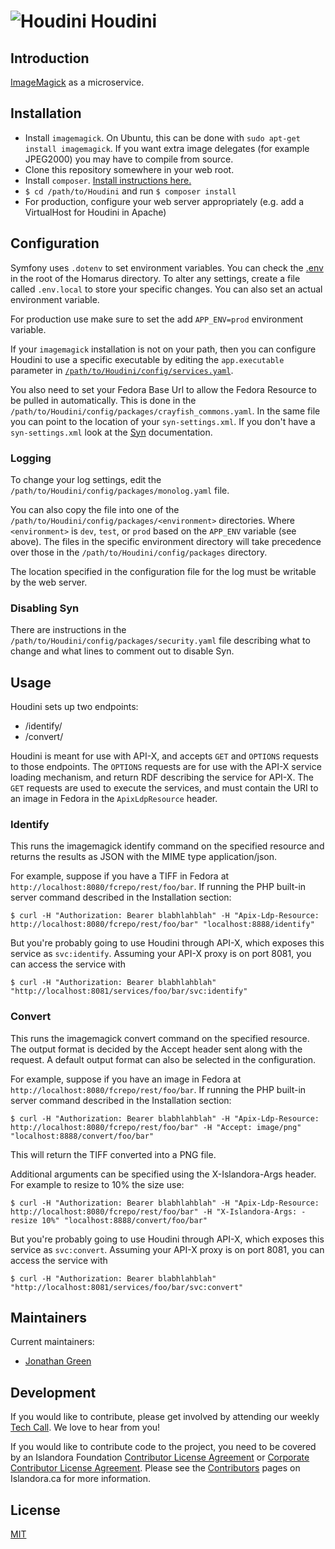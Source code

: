 # ![Houdini](https://cloud.githubusercontent.com/assets/2371345/24676060/e247a284-1957-11e7-95a3-f4c419b3ef20.png) Houdini

## Introduction

[ImageMagick][9] as a microservice.

## Installation

- Install `imagemagick`.  On Ubuntu, this can be done with `sudo apt-get install imagemagick`. If you want extra image delegates (for example JPEG2000) you may have to compile from source.
- Clone this repository somewhere in your web root.
- Install `composer`.  [Install instructions here.][4]
- `$ cd /path/to/Houdini` and run `$ composer install`
- For production, configure your web server appropriately (e.g. add a VirtualHost for Houdini in Apache)

## Configuration

Symfony uses `.dotenv` to set environment variables. You can check the [.env](./.env) in the root of the Homarus directory.
To alter any settings, create a file called `.env.local` to store your specific changes. You can also set an actual environment
variable.

For production use make sure to set the add `APP_ENV=prod` environment variable.

If your `imagemagick` installation is not on your path, then you can configure Houdini to use a specific executable by editing
the `app.executable` parameter in [`/path/to/Houdini/config/services.yaml`](./config/services.yaml).

You also need to set your Fedora Base Url to allow the Fedora Resource to be pulled in automatically. This is done in the
`/path/to/Houdini/config/packages/crayfish_commons.yaml`. In the same file you can point to the location of your `syn-settings.xml`.
If you don't have a `syn-settings.xml` look at the [Syn](http://github.com/Islandora/Syn) documentation.

### Logging

To change your log settings, edit the `/path/to/Houdini/config/packages/monolog.yaml` file.

You can also copy the file into one of the `/path/to/Houdini/config/packages/<environment>` directories.
Where `<environment>` is `dev`, `test`, or `prod` based on the `APP_ENV` variable (see above). The files in the specific
environment directory will take precedence over those in the `/path/to/Houdini/config/packages` directory.

The location specified in the configuration file for the log must be writable by the web server.

### Disabling Syn

There are instructions in the `/path/to/Houdini/config/packages/security.yaml` file describing what to change and what lines
to comment out to disable Syn.

## Usage

Houdini sets up two endpoints:
 - /identify/
 - /convert/

Houdini is meant for use with API-X, and accepts `GET` and `OPTIONS` requests to those endpoints.  The `OPTIONS` requests are for use with the API-X service loading mechanism, and return RDF describing the
service for API-X.  The `GET` requests are used to execute the services, and must contain the URI to an image in Fedora in the `ApixLdpResource` header.

### Identify

This runs the imagemagick identify command on the specified resource and returns the results as JSON with the MIME type application/json.

For example, suppose if you have a TIFF in Fedora at `http://localhost:8080/fcrepo/rest/foo/bar`.  If running the PHP built-in server command described in the Installation section:
```
$ curl -H "Authorization: Bearer blabhlahblah" -H "Apix-Ldp-Resource: http://localhost:8080/fcrepo/rest/foo/bar" "localhost:8888/identify"
```

But you're probably going to use Houdini through API-X, which exposes this service as `svc:identify`.  Assuming your API-X proxy is on port 8081, you can access the service with
```
$ curl -H "Authorization: Bearer blabhlahblah" "http://localhost:8081/services/foo/bar/svc:identify"
```

### Convert

This runs the imagemagick convert command on the specified resource. The output format is decided by the Accept header sent along with the request. A default output format can also be selected in the configuration.

For example, suppose if you have an image in Fedora at `http://localhost:8080/fcrepo/rest/foo/bar`.  If running the PHP built-in server command described in the Installation section:
```
$ curl -H "Authorization: Bearer blabhlahblah" -H "Apix-Ldp-Resource: http://localhost:8080/fcrepo/rest/foo/bar" -H "Accept: image/png" "localhost:8888/convert/foo/bar"
```

This will return the TIFF converted into a PNG file.

Additional arguments can be specified using the X-Islandora-Args header. For example to resize to 10% the size use:
```
$ curl -H "Authorization: Bearer blabhlahblah" -H "Apix-Ldp-Resource: http://localhost:8080/fcrepo/rest/foo/bar" -H "X-Islandora-Args: -resize 10%" "localhost:8888/convert/foo/bar"
```

But you're probably going to use Houdini through API-X, which exposes this service as `svc:convert`.  Assuming your API-X proxy is on port 8081, you can access the service with
```
$ curl -H "Authorization: Bearer blabhlahblah" "http://localhost:8081/services/foo/bar/svc:convert"
```

## Maintainers

Current maintainers:

* [Jonathan Green](https://github.com/jonathangreen)

## Development

If you would like to contribute, please get involved by attending our weekly [Tech Call](https://github.com/Islandora/docuentation/wiki). We love to hear from you!

If you would like to contribute code to the project, you need to be covered by an Islandora Foundation [Contributor License Agreement](http://islandora.ca/sites/default/files/islandora_cla.pdf) or [Corporate Contributor License Agreement](http://islandora.ca/sites/default/files/islandora_ccla.pdf). Please see the [Contributors](http://islandora.ca/resources/contributors) pages on Islandora.ca for more information.

## License

[MIT](https://opensource.org/licenses/MIT)

[2]: http://img.shields.io/badge/CONTRIBUTING-Guidelines-blue.svg
[3]: https://img.shields.io/badge/license-MIT-blue.svg?style=flat-square
[4]: https://getcomposer.org/download/
[9]: https://www.imagemagick.org/script/index.php
